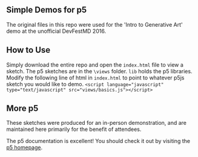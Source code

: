 ## Simple Demos for p5
The original files in this repo were used for the 'Intro to Generative Art' demo at the unofficial DevFestMD 2016.

## How to Use

Simply download the entire repo and open the `index.html` file to view a sketch. The p5 sketches are in the `\views` folder. `lib` holds the p5 libraries. Modify the following line of html in `index.html` to point to whatever p5js sketch you would like to demo.
`<script language="javascript" type="text/javascript" src="views/basics.js"></script>`

## More p5

These sketches were produced for an in-person demonstration, and are maintained here primarily for the benefit of attendees.

The p5 documentation is excellent! You should check it out by visiting the [p5 homepage](https://p5js.org/).
